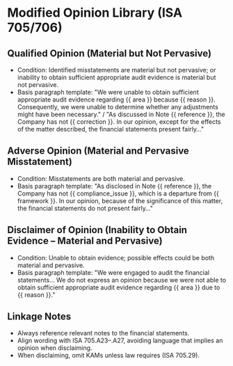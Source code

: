 # Modified Opinion Library (ISA 705/706)

## Qualified Opinion (Material but Not Pervasive)
- Condition: Identified misstatements are material but not pervasive; or inability to obtain sufficient appropriate audit evidence is material but not pervasive.
- Basis paragraph template:
  "We were unable to obtain sufficient appropriate audit evidence regarding {{ area }} because {{ reason }}. Consequently, we were unable to determine whether any adjustments might have been necessary." / "As discussed in Note {{ reference }}, the Company has not {{ correction }}. In our opinion, except for the effects of the matter described, the financial statements present fairly…"

## Adverse Opinion (Material and Pervasive Misstatement)
- Condition: Misstatements are both material and pervasive.
- Basis paragraph template:
  "As disclosed in Note {{ reference }}, the Company has not {{ compliance_issue }}, which is a departure from {{ framework }}. In our opinion, because of the significance of this matter, the financial statements do not present fairly…"

## Disclaimer of Opinion (Inability to Obtain Evidence – Material and Pervasive)
- Condition: Unable to obtain evidence; possible effects could be both material and pervasive.
- Basis paragraph template:
  "We were engaged to audit the financial statements… We do not express an opinion because we were not able to obtain sufficient appropriate audit evidence regarding {{ area }} due to {{ reason }}."

## Linkage Notes
- Always reference relevant notes to the financial statements.
- Align wording with ISA 705.A23–.A27, avoiding language that implies an opinion when disclaiming.
- When disclaiming, omit KAMs unless law requires (ISA 705.29).
